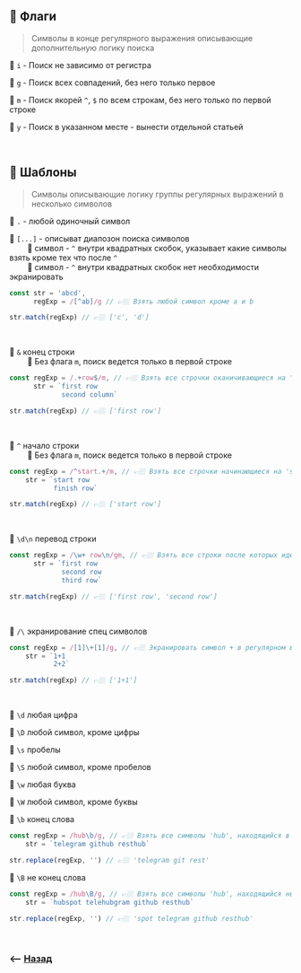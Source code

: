 ## 🚩 Флаги
> Символы в конце регулярного выражения описывающие дополнительную логику поиска

💠 `i` - Поиск не зависимо от регистра

💠 `g` - Поиск всех совпадений, без него только первое

💠 `m` - Поиск якорей `^`, `$` по всем строкам, без него только по первой строке

💠 `y` - Поиск в указанном месте - вынести отдельной статьей

<br>

## 🚩 Шаблоны
> Символы описывающие логику группы регулярных выражений в несколько символов 

💠 `.` - любой одиночный символ      

💠 `[...]` - описыват диапозон поиска символов  
&emsp;&emsp; 🎯 символ - `^` внутри квадратных скобок, указывает какие символы взять кроме тех что после `^`  
&emsp;&emsp; 🎯 символ - `^` внутри квадратных скобок нет необходимости экранировать

```javascript
const str = 'abcd',
      regExp = /[^ab]/g // 👉🏼 Взять любой символ кроме a и b 

str.match(regExp) // 👉🏼 ['c', 'd']
```

<br>

💠 `&` конец строки  
&emsp;&emsp; 🔹 Без флага `m`, поиск ведется только в первой строке    
```javascript
const regExp = /.+row$/m, // 👉🏼 Взять все строчки оканичивающиеся на 'row'
      str = `first row  
             second column`

str.match(regExp) // 👉🏼 ['first row']
```

<br>

💠 `^` начало строки  
&emsp;&emsp; 🔹 Без флага `m`, поиск ведется только в первой строке
```javascript
const regExp = /^start.+/m, // 👉🏼 Взять все строчки начинающиеся на 'start'
    str = `start row
           finish row`

str.match(regExp) // 👉🏼 ['start row']
```


<br>

💠 `\d\n` перевод строки

```javascript
const regExp = /\w+ row\n/gm, // 👉🏼 Взять все строки после которых идет перевод строки
      str = `first row
             second row
             third row`

str.match(regExp) // 👉🏼 ['first row', 'second row']
```

<br>

💠 `/\` экранирование спец символов
```javascript
const regExp = /[1]\+[1]/g, // 👉🏼 Экранировать символ + в регулярном выражении
    str = `1+1
           2+2`

str.match(regExp) // 👉🏼 ['1+1']
```

<br>

💠 `\d` любая цифра

💠 `\D` любой символ, кроме цифры

💠 `\s` пробелы

💠 `\S` любой символ, кроме пробелов

💠 `\w` любая буква

💠 `\W` любой символ, кроме буквы

💠 `\b` конец слова
```javascript
const regExp = /hub\b/g, // 👉🏼 Взять все символы 'hub', находящийся в конце слова
    str = `telegram github resthub`

str.replace(regExp, '') // 👉🏼 'telegram git rest'
```


💠 `\B` не конец слова

```javascript
const regExp = /hub\B/g, // 👉🏼 Взять все символы 'hub', находящийся не в конце слова
    str = `hubspot telehubgram github resthub`

str.replace(regExp, '') // 👉🏼 'spot telegram github resthub'
```

<br>

### ⟵ **<a href="../../readme.md">Назад</a>**